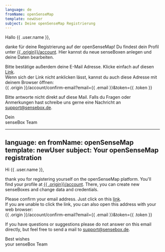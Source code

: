 ```yaml
---
language: de
fromName: openSenseMap
template: newUser
subject: Deine openSenseMap Registrierung
---
```


<p>
  Hallo {{ .user.name }},
</p>
<p>
  danke für deine Registrierung auf der openSenseMap! Du findest dein Profil unter <a href="{{ .origin}}/account">{{ .origin}}/account</a>. Hier kannst du neue senseBoxen anlegen und deine Daten bearbeiten.
</p>
<p>
  Bitte bestätige außerdem deine E-Mail Adresse. Klicke einfach auf diesen <a href="{{ .origin }}/account/confirm-email?email={{ .email }}&token={{ .token }}" target="_blank">Link</a>.
<br />
Wenn sich der Link nicht anklicken lässt, kannst du auch diese Adresse mit deinem Browser öffnen:
<br />
{{ .origin }}/account/confirm-email?email={{ .email }}&token={{ .token }}
</p>
<p>
  Bitte antworte nicht direkt auf diese Mail. Falls du Fragen oder Anmerkungen hast schreibe uns gerne eine Nachricht an <a href="mailto:support@sensebox.de?Subject=Nutzer%20Registrierung%20{{ .email }}" target="_top">support@sensebox.de</a>.
</p>
<p>
  Dein<br />senseBox Team
</p>

---
language: en
fromName: openSenseMap
template: newUser
subject: Your openSenseMap registration
---

<p>
  Hi {{ .user.name }},
</p>
<p>
  thank you for registering yourself on the openSenseMap platform. You'll find your profile at  <a href="{{ .origin}}/account">{{ .origin}}/account</a>. There, you can create new senseBoxes and change data and credentials.
</p>
<p>
Please confirm your email address. Just click on this <a href="{{ .origin }}/account/confirm-email?email={{ .email }}&token={{ .token }}" target="_blank">link</a>.
<br />
If you are unable to click the link, you can also open this address with your web browser:
<br />
{{ .origin }}/account/confirm-email?email={{ .email }}&token={{ .token }}
</p>
<p>
  If you have questions or suggestions please do not answer on this email directly, but feel free to send a mail to <a href="mailto:support@sensebox.de?Subject=User%20Registration%20{{ .email }}" target="_top">support@sensebox.de</a>.
</p>
<p>
  Best wishes<br />your senseBox Team
</p>